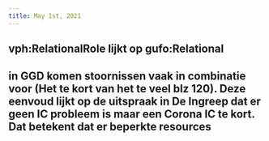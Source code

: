 ```yaml
---
title: May 1st, 2021
---
```


## vph:RelationalRole lijkt op gufo:Relational
## in GGD komen stoornissen vaak in combinatie voor (Het te kort van het te veel blz 120). Deze eenvoud lijkt op de uitspraak in De Ingreep dat er geen **IC** probleem is maar een **Corona IC** te kort. Dat betekent dat er beperkte resources
